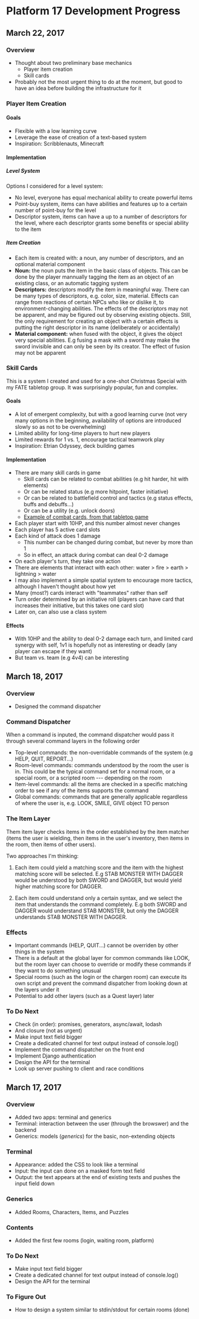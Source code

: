 # Platform 17 Development Progress

## March 22, 2017

### Overview

- Thought about two preliminary base mechanics
    - Player item creation
    - Skill cards
- Probably not the most urgent thing to do at the moment, but good to have an idea before building the infrastructure for it

### Player Item Creation

#### Goals

- Flexible with a low learning curve
- Leverage the ease of creation of a text-based system
- Inspiration: Scribblenauts, Minecraft

#### Implementation

##### Level System

Options I considered for a level system:

- No level, everyone has equal mechanical ability to create powerful items
- Point-buy system, items can have abilities and features up to a certain number of point-buy for the level
- Descriptor system, items can have a up to a number of descriptors for the level, where each descriptor grants some benefits or special ability to the item

##### Item Creation

- Each item is created with: a noun, any number of descriptors, and an optional material component
- **Noun:** the noun puts the item in the basic class of objects. This can be done by the player mannually tagging the item as an object of an existing class, or an automatic tagging system
- **Descriptors:** descriptors modify the item in meaningful way. There can be many types of descriptors, e.g. color, size, material. Effects can range from reactions of certain NPCs who like or dislike it, to environment-changing abilities. The effects of the descriptors may not be apparent, and may be figured out by observing existing objects. Still, the only requirement for creating an object with a certain effects is putting the right descriptor in its name (deliberately or accidentally)
- **Material component:** when fused with the object, it gives the object very special abilities. E.g fusing a mask with a sword may make the sword invisible and can only be seen by its creator. The effect of fusion may not be apparent

### Skill Cards

This is a system I created and used for a one-shot Christmas Special with my FATE tabletop group. It was surprisingly popular, fun and complex. 

#### Goals

- A lot of emergent complexity, but with a good learning curve (not very many options in the beginning, availability of options are introduced slowly so as not to be overwhelming)
- Limited ability for long-time players to hurt new players
- Limited rewards for 1 vs. 1, encourage tactical teamwork play
- Inspiration: Etrian Odyssey, deck building games

#### Implementation

- There are many skill cards in game
    - Skill cards can be related to combat abilities (e.g hit harder, hit with elements)
    - Or can be related status (e.g more hitpoint, faster initiative)
    - Or can be related to battlefield control and tactics (e.g status effects, buffs and debuffs...)
    - Or can be a utility (e.g. unlock doors)
    - [Example of combat cards, from that tabletop game](https://docs.google.com/document/d/1NmjNnMpAYCgTNuovuN1POb5IOu9MqszoCt30blWr5qA/edit)
- Each player start with 10HP, and this number almost never changes
- Each player has 5 active card slots
- Each kind of attack does 1 damage
    - This number can be changed during combat, but never by more than 1
    - So in effect, an attack during combat can deal 0-2 damage
- On each player's turn, they take one action
- There are elements that interact with each other: water > fire > earth > lightning > water
- I may also implement a simple spatial system to encourage more tactics, although I haven't thought about how yet
- Many (most?) cards interact with "teammates" rather than self
- Turn order determined by an initiative roll (players can have card that increases their initiative, but this takes one card slot)
- Later on, can also use a class system

#### Effects

- With 10HP and the ability to deal 0-2 damage each turn, and limited card synergy with self, 1v1 is hopefully not as interesting or deadly (any player can escape if they want)
- But team vs. team (e.g 4v4) can be interesting

## March 18, 2017

### Overview

- Designed the command dispatcher

### Command Dispatcher

When a command is inputed, the command dispatcher would pass it through several command layers in the following order
- Top-level commands: the non-overridable commands of the system (e.g HELP, QUIT, REPORT...)
- Room-level commands: commands understood by the room the user is in. This could be the typical command set for a normal room, or a special room, or a scripted room --- depending on the room
- Item-level commands: all the items are checked in a specific matching order to see if any of the items supports the command
- Global commands: commands that are generally applicable regardless of where the user is, e.g. LOOK, SMILE, GIVE object TO person


### The Item Layer

Them item layer checks items in the order established by the item matcher (items the user is wielding, then items in the user's inventory, then items in the room, then items of other users). 

Two approaches I'm thinking:

1. Each item could yield a matching score and the item with the highest matching score will be selected. E.g STAB MONSTER WITH DAGGER would be understood by both SWORD and DAGGER, but would yield higher matching score for DAGGER.

2. Each item could understand only a certain syntax, and we select the item that understands the command completely. E.g both SWORD and DAGGER would understand STAB MONSTER, but only the DAGGER understands STAB MONSTER WITH DAGGER.

### Effects

- Important commands (HELP, QUIT...) cannot be overriden by other things in the system
- There is a default at the global layer for common commands like LOOK, but the room layer can choose to override or modify these commands if they want to do something unusual
- Special rooms (such as the login or the chargen room) can execute its own script and prevent the command dispatcher from looking down at the layers under it
- Potential to add other layers (such as a Quest layer) later

### To Do Next

- Check (in order): promises, generators, async/await, lodash
- And closure (not as urgent)
- Make input text field bigger
- Create a dedicated channel for text output instead of console.log()
- Implement the command dispatcher on the front end
- Implement Django authentication
- Design the API for the terminal
- Look up server pushing to client and race conditions


## March 17, 2017

### Overview

- Added two apps: terminal and generics
- Terminal: interaction between the user (through the browswer) and the backend
- Generics: models (_generics_) for the basic, non-extending objects 

### Terminal

- Appearance: added the CSS to look like a terminal
- Input: the input can done on a masked form text field
- Output: the text appears at the end of existing texts and pushes the input field down

### Generics

- Added Rooms, Characters, Items, and Puzzles

### Contents

- Added the first few rooms (login, waiting room, platform)

### To Do Next

- Make input text field bigger
- Create a dedicated channel for text output instead of console.log()
- Design the API for the terminal

### To Figure Out

- How to design a system similar to stdin/stdout for certain rooms (done)